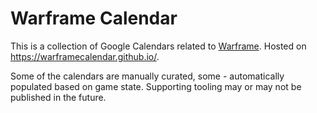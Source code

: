 # Warframe Calendar

This is a collection of Google Calendars related to [Warframe](https://en.wikipedia.org/wiki/Warframe). Hosted on https://warframecalendar.github.io/.

Some of the calendars are manually curated, some - automatically populated based on game state. Supporting tooling may or may not be published in the future.

